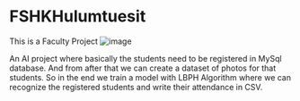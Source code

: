 # FSHKHulumtuesit
 This is a Faculty Project
![image](https://github.com/xhafermuja/AI-Project/assets/99412161/7c350d73-6fbb-469a-9f09-64222fb03c29)

An AI project where basically the students need to be registered in MySql database. And from after that we can create a dataset of photos for that students. 
So in the end we train a model with LBPH Algorithm where we can recognize the registered students and write their attendance in CSV.
